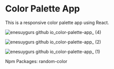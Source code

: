 # Color Palette App
This is a responsive color palette app using React.

![enesuygurs github io_color-palette-app_ (4)](https://github.com/user-attachments/assets/a580c1c9-3b0e-4921-81bc-dec40d153c78)

![enesuygurs github io_color-palette-app_ (2)](https://github.com/user-attachments/assets/56a79f52-62f6-4e08-9d3a-1944177b581a)

![enesuygurs github io_color-palette-app_ (1)](https://github.com/user-attachments/assets/40082b8e-8ade-4848-bba5-d383d77eb242)

Npm Packages:
random-color
